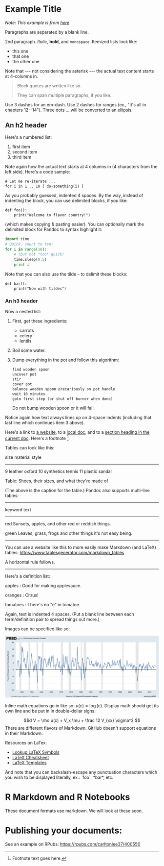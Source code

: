 Example Title
=============

*Note: This example is from [here](https://gist.github.com/rt2zz/e0a1d6ab2682d2c47746950b84c0b6ee#file-markdown-sample-md)*

Paragraphs are separated by a blank line.

2nd paragraph. *Italic*, **bold**, and `monospace`. Itemized lists
look like:

  * this one
  * that one
  * the other one

Note that --- not considering the asterisk --- the actual 
text
content starts at 4-columns in.


> Block quotes are
> written like so.
>
> They can span multiple paragraphs,
> if you like.

Use 3 dashes for an em-dash. Use 2 dashes for ranges (ex., "it's all
in chapters 12--14"). Three dots ... will be converted to an ellipsis.


An h2 header
------------

Here's a numbered list:

 1. first item
 2. second item
 3. third item

Note again how the actual text starts at 4 columns in (4 characters
from the left side). Here's a code sample:

    # Let me re-iterate ...
    for i in 1 .. 10 { do-something(i) }

As you probably guessed, indented 4 spaces. By the way, instead of
indenting the block, you can use delimited blocks, if you like:

```
def foo():
    print("Welcome to flavor country!")
```

(which makes copying & pasting easier). You can optionally mark the
delimited block for Pandoc to syntax highlight it:

```python
import time
# Quick, count to ten!
for i in range(10):
    # (but not *too* quick)
    time.sleep(0.5)
    print i
```

Note that you can also use the tilde `~` to delimit these blocks:

~~~
def bar():
    print("Now with tildes")
~~~


### An h3 header ###

Now a nested list:

 1. First, get these ingredients:

      * carrots
      * celery
      * lentils

 2. Boil some water.

 3. Dump everything in the pot and follow
    this algorithm:

        find wooden spoon
        uncover pot
        stir
        cover pot
        balance wooden spoon precariously on pot handle
        wait 10 minutes
        goto first step (or shut off burner when done)

    Do not bump wooden spoon or it will fall.

Notice again how text always lines up on 4-space indents (including
that last line which continues item 3 above).

Here's a link to [a website](https://github.com/jmbejara/bfi-reu-2018), to a [local
doc](../README.md), and to a [section heading in the current
doc](#an-h2-header). Here's a footnote [^1].

[^1]: Footnote text goes here.

Tables can look like this:

size  material      style
----  ------------  ------------
9     leather       oxford
10    synthetics    tennis
11    plastic       sandal   

Table: Shoes, their sizes, and what they're made of

(The above is the caption for the table.) Pandoc also supports
multi-line tables:

--------  -----------------------
keyword   text
--------  -----------------------
red       Sunsets, apples, and
          other red or reddish
          things.

green     Leaves, grass, frogs
          and other things it's
          not easy being.
--------  -----------------------

You can use a website like this to more easily make Markdown (and LaTeX) tables: https://www.tablesgenerator.com/markdown_tables


A horizontal rule follows.

***

Here's a definition list:

apples
  : Good for making applesauce.
  
oranges
  : Citrus!
  
tomatoes
  : There's no "e" in tomatoe.

Again, text is indented 4 spaces. (Put a blank line between each
term/definition pair to spread things out more.)

Images can be specified like so:

![example image](example-image.png "An exemplary image")

Inline math equations go in like so: $u(c) = \log(c)$. Display
math should get its own line and be put in in double-dollar signs:

$$d V = \rho u(c) + V_x \mu + \frac 12 V_{xx} \sigma^2 $$
There are different flavors of Markdown. GitHub doesn't support equations in their Markdown.

Resources on LaTex:

  - [Lookup LaTeX Symbols](http://detexify.kirelabs.org/classify.html)
  - [LaTeX Cheatsheet](https://wch.github.io/latexsheet/)
  - [LaTeX Templates](https://www.sharelatex.com/templates)

And note that you can backslash-escape any punctuation characters
which you wish to be displayed literally, ex.: \`foo\`, \*bar\*, etc.

# R Markdown and R Notebooks

These document formats use markdown. We will look at these soon.

# Publishing your documents:

See an example on RPubs: https://rpubs.com/carltonlee37/400550
